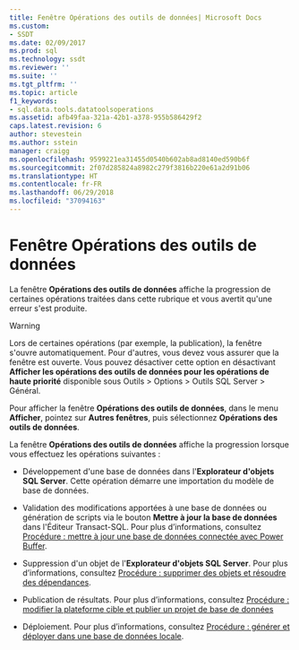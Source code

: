 ```yaml
---
title: Fenêtre Opérations des outils de données| Microsoft Docs
ms.custom:
- SSDT
ms.date: 02/09/2017
ms.prod: sql
ms.technology: ssdt
ms.reviewer: ''
ms.suite: ''
ms.tgt_pltfrm: ''
ms.topic: article
f1_keywords:
- sql.data.tools.datatoolsoperations
ms.assetid: afb49faa-321a-42b1-a378-955b586429f2
caps.latest.revision: 6
author: stevestein
ms.author: sstein
manager: craigg
ms.openlocfilehash: 9599221ea31455d0540b602ab8ad8140ed590b6f
ms.sourcegitcommit: 2f07d285824a8982c279f3816b220e61a2d91b06
ms.translationtype: HT
ms.contentlocale: fr-FR
ms.lasthandoff: 06/29/2018
ms.locfileid: "37094163"
---
```

# <a name="data-tools-operations-window"></a>Fenêtre Opérations des outils de données
La fenêtre **Opérations des outils de données** affiche la progression de certaines opérations traitées dans cette rubrique et vous avertit qu'une erreur s'est produite.  
  
> [!WARNING]  
> Lors de certaines opérations (par exemple, la publication), la fenêtre s'ouvre automatiquement. Pour d'autres, vous devez vous assurer que la fenêtre est ouverte. Vous pouvez désactiver cette option en désactivant **Afficher les opérations des outils de données pour les opérations de haute priorité** disponible sous Outils > Options > Outils SQL Server > Général.  
  
Pour afficher la fenêtre **Opérations des outils de données**, dans le menu **Afficher**, pointez sur **Autres fenêtres**, puis sélectionnez **Opérations des outils de données**.  
  
La fenêtre **Opérations des outils de données** affiche la progression lorsque vous effectuez les opérations suivantes :  
  
-   Développement d'une base de données dans l'**Explorateur d'objets SQL Server**. Cette opération démarre une importation du modèle de base de données.  
  
-   Validation des modifications apportées à une base de données ou génération de scripts via le bouton **Mettre à jour la base de données** dans l'Éditeur Transact\-SQL. Pour plus d’informations, consultez [Procédure : mettre à jour une base de données connectée avec Power Buffer](../ssdt/how-to-update-a-connected-database-with-power-buffer.md).  
  
-   Suppression d'un objet de l'**Explorateur d'objets SQL Server**. Pour plus d’informations, consultez [Procédure : supprimer des objets et résoudre des dépendances](../ssdt/how-to-delete-objects-and-resolve-dependencies.md).  
  
-   Publication de résultats. Pour plus d’informations, consultez [Procédure : modifier la plateforme cible et publier un projet de base de données](../ssdt/how-to-change-target-platform-and-publish-a-database-project.md)  
  
-   Déploiement. Pour plus d’informations, consultez [Procédure : générer et déployer dans une base de données locale](../ssdt/how-to-build-and-deploy-to-a-local-database.md).  
  
